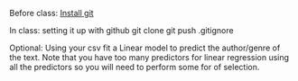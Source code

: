 
Before class:
[Install git](https://docs.github.com/en/get-started/quickstart/set-up-git)

In class:
setting it up with github
git clone
git push
.gitignore





Optional: Using your csv fit a Linear model to predict the author/genre of the text. Note that you have too many predictors for linear regression using all the predictors so you will need to perform some for of selection.